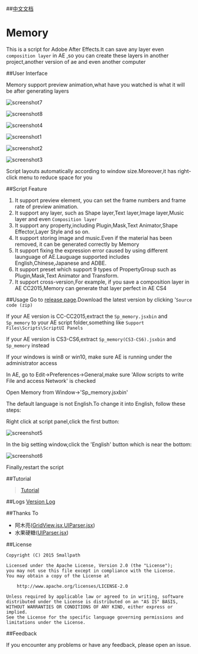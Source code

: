 ##[中文文档](https://github.com/Smallpath/Memory/blob/master/README-CH.md)

# Memory

This is a script for Adobe After Effects.It can save any layer even `composition layer` in AE ,so you can create these layers in another project,another version of ae and even another computer


##User Interface

Memory support preview animation,what have you watched is what it will be after generating layers

![screenshot7](https://raw.githubusercontent.com/Smallpath/Memory/master/_screenshot/1.gif)

![screenshot8](https://raw.githubusercontent.com/Smallpath/Memory/master/_screenshot/2.gif)

![screenshot4](https://raw.githubusercontent.com/Smallpath/Memory/master/_screenshot/4.gif)

![screenshot1](https://raw.githubusercontent.com/Smallpath/Memory/master/_screenshot/1_en.PNG)

![screenshot2](https://raw.githubusercontent.com/Smallpath/Memory/master/_screenshot/2_en.PNG)

![screenshot3](https://raw.githubusercontent.com/Smallpath/Memory/master/_screenshot/3_en.PNG)





Script layouts automatically according to window size.Moreover,it has right-click menu to reduce space for you

##Script Feature
1. It support preview element, you can set the frame numbers and frame rate of preview animation.
2. It support any layer, such as Shape layer,Text layer,Image layer,Music layer and even `Composition layer`
3. It support any property,including Plugin,Mask,Text Animator,Shape Effector,Layer Style and so on.
4. It support storing image and music.Even if the material has been removed, it can be generated correctly by Memory
5. It support fixing the expression error caused by using different launguage of AE.Lauguage supported includes English,Chinese,Japanese and ADBE.
6. It support preset which support 9 types of PropertyGroup such as Plugin,Mask,Text Animator and Transform.
7. It support cross-version,For example, if you save a composition layer in AE CC2015,Memory can generate that layer perfect in AE CS4



##Usage
Go to [release page](https://github.com/Smallpath/Memory/releases).Download the latest version by clicking '`Source code (zip)`

If your AE version is CC-CC2015,extract the `Sp_memory.jsxbin` and `Sp_memory` to your AE script folder,something like `Support Files\Scripts\ScriptUI Panels`

If your AE version is CS3-CS6,extract `Sp_memory(CS3-CS6).jsxbin` and `Sp_memory` instead

If your windows is win8 or win10, make sure AE is running under the administrator access

In AE, go to Edit->Preferences->General,make sure 'Allow scripts to write File and access Network' is checked

Open Memory from Window->'Sp_memory.jsxbin'

The default language is not English.To change it into English, follow these steps:

Right click at script panel,click the first button:

![screenshot5](https://raw.githubusercontent.com/Smallpath/Memory/master/_screenshot/5.PNG)

In the big setting window,click the 'English' button which is near the bottom:

![screenshot6](https://raw.githubusercontent.com/Smallpath/Memory/master/_screenshot/6.PNG)

Finally,restart the script


##Tutorial
>[Tutorial](https://github.com/Smallpath/Memory/blob/master/wiki/TUTORIAL-EN.md)


##Logs
[Version Log](https://github.com/Smallpath/Memory/blob/master/wiki/LOGS.md)

##Thanks To
- 阿木亮([GridView.jsx](https://github.com/Smallpath/Memory/blob/master/Sp_memory/lib/GridView.jsx),[UIParser.jsx](https://github.com/Smallpath/Memory/blob/master/Sp_memory/lib/UIParser.jsx))
- 水果硬糖([UIParser.jsx](https://github.com/Smallpath/Memory/blob/master/Sp_memory/lib/UIParser.jsx))

##License
```
Copyright (C) 2015 Smallpath

Licensed under the Apache License, Version 2.0 (the "License");
you may not use this file except in compliance with the License.
You may obtain a copy of the License at

    http://www.apache.org/licenses/LICENSE-2.0

Unless required by applicable law or agreed to in writing, software
distributed under the License is distributed on an "AS IS" BASIS,
WITHOUT WARRANTIES OR CONDITIONS OF ANY KIND, either express or implied.
See the License for the specific language governing permissions and
limitations under the License.
```

##Feedback

If you encounter any problems or have any feedback, please open an issue.
